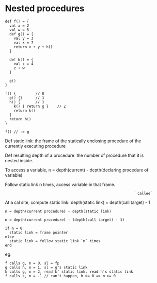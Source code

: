 # Nested procedures

```
def f() = {
  val x = 2
  val w = 5
  def g() = {
    val y = 3
    val x = 7
    return x + y + h()
  }

  def h() = {
    val z = 4
    z + w
  }

  g()
}
```

```
f() {         // 0
  g() {}      // 1
  h() {       // 1
    k() { return g }    // 2
    return k()
  }
  return h()
}

f() // -> g
```

Def static link: the frame of the statically enclosing procedure of the
currently executing procedure

Def resulting depth of a procedure: the number of procedure that it is nested
inside.

To access a variable, n = depth(current) - depth(declaring procedure of variable)

Follow static link n times, access variable in that frame.


                                                                `callee`
At a cal site, compute static link: depth(static link) = depth(call target) - 1

```
n = depth(current procedure) - depth(static link)
```

```
n = depth(current procedure) - (depth(call target) - 1)
```

```
if n = 0
  static link = frame pointer
else
  static link = follow static link `n` times
end
```

eg.
```
f calls g, n = 0, sl = fp
g calls h, n = 1, sl = g's static link
k calls g, n = 2, read k' static link, read h's static link
f calls k, n = -1 // can't happen, h >= 0 => n >= 0
```
